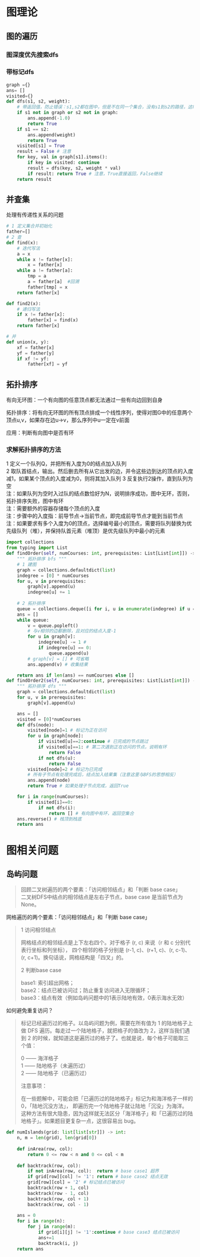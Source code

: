 # 图理论

## 图的遍历
### 图深度优先搜索dfs 
### 带标记dfs
```python
graph ={}
ans= []
visited={}
def dfs(s1, s2, weight):
    # 带返回值，防止错误：s1,s2都在图中，但是不在同一个集合，没有s1到s2的路径，这时需要给结果集中添加-1.0
    if s1 not in graph or s2 not in graph:
        ans.append(-1.0)
        return True
    if s1 == s2:
        ans.append(weight)
        return True
    visited[s1] = True
    result = False # 注意
    for key, val in graph[s1].items():
        if key in visited: continue
        result = dfs(key, s2, weight * val)
        if result: return True # 注意，True直接返回，False继续
    return result
```
## 并查集
处理有传递性关系的问题  

```python
# 1 定义集合并初始化
father=[]
# 2 查
def find(x):
    # 迭代写法
    a = x
    while x != father[x]:
        x = father[x]
    while a != father[a]:
        tmp = a
        a = father[a]  #回溯
        father[tmp] = x
    return father[x]

def find2(x):
    # 递归写法
    if x != father[x]:
        father[x] = find(x)
    return father[x]

# 并
def union(x, y):
    xf = father[x]
    yf = father[y]
    if xf != yf:
        father[xf] = yf
```
## 拓扑排序
有向无环图：一个有向图的任意顶点都无法通过一些有向边回到自身  

拓扑排序：将有向无环图的所有顶点排成一个线性序列，使得对图G中的任意两个顶点u,v，如果存在边u->v，那么序列中u一定在v前面  

应用：判断有向图中是否有环

### 求解拓扑排序的方法
1 定义一个队列Q，并把所有入度为0的结点加入队列  
2 取队首结点，输出。然后删去所有从它出发的边，并令这些边到达的顶点的入度减1，如果某个顶点的入度减为0，则将其加入队列
3 反复执行2操作，直到队列为空  
注：如果队列为空时入过队的结点数恰好为N，说明排序成功，图中无环，否则，拓扑排序失败，图中有环  
注：需要额外的容器存储每个顶点的入度  
注：步骤中的入度指：前导节点->当前节点，即完成前导节点才能到当前节点  
注：如果要求有多个入度为0的顶点，选择编号最小的顶点，需要将队列替换为优先级队列（堆），并保持队首元素（堆顶）是优先级队列中最小的元素  

```python
import collections
from typing import List
def findOrder(self, numCourses: int, prerequisites: List[List[int]]) -> List[int]:
    """ 拓扑排序 bfs """
    # 1 建图
    graph = collections.defaultdict(list)
    indegree = [0] * numCourses
    for u, v in prerequisites:
        graph[v].append(u)
        indegree[u] += 1
    
    # 2 拓扑排序
    queue = collections.deque([i for i, u in enumerate(indegree) if u == 0])
    ans = []
    while queue:
        v = queue.popleft()
        # 与v相邻的边都删除，且对应的结点入度-1
        for u in graph[v]:
            indegree[u] -= 1 #
            if indegree[u] == 0:
                queue.append(u)
        # graph[v] = [] # 可省略
        ans.append(v) # 收集结果

    return ans if len(ans) == numCourses else []
def findOrder2(self, numCourses: int, prerequisites: List[List[int]]) -> List[int]:
    """ 拓扑排序 dfs """
    graph = collections.defaultdict(list)
    for u, v in prerequisites:
        graph[v].append(u)

    ans = []
    visited = [0]*numCourses
    def dfs(node):
        visited[node]=1 # 标记为正在访问
        for u in graph[node]:
            if visited[u]==2:continue # 已完成的节点跳过
            if visited[u]==1: # 第二次遇到正在访问的节点，说明有环
                return False
            if not dfs(u):
                return False
        visited[node]=2 # 标记为已完成
        # 所有子节点有处理完成后，结点加入结果集（注意这里与BFS的思想相反）
        ans.append(node)
        return True # 如果处理子节点完成，返回True

    for i in range(numCourses):
        if visited[i]==0:
            if not dfs(i):
                return [] # 有向图中有环，返回空集合
    ans.reverse() # 栈顶到栈底
    return ans
```


# 图相关问题
## 岛屿问题
> 回顾二叉树遍历的两个要素：「访问相邻结点」和「判断 base case」  
> 二叉树DFS中结点的相邻结点是左右子节点，base case 是当前节点为None。

网格遍历的两个要素：「访问相邻结点」和「判断 base case」  

> 1 访问相邻结点  
> 
> 网格结点的相邻结点是上下左右四个。对于格子 (r, c) 来说（r 和 c 分别代表行坐标和列坐标），
> 四个相邻的格子分别是 (r-1, c)、(r+1, c)、(r, c-1)、(r, c+1)。换句话说，网格结构是「四叉」的。
> 
> 2 判断base case  
> 
> base1: 索引超出网格；  
> base2：结点已被访问过；防止重复访问进入无限循环；  
> base3：结点有效（例如岛屿问题中的1表示陆地有效，0表示海水无效）  

如何避免重复访问？  

> 标记已经遍历过的格子。以岛屿问题为例，需要在所有值为 1 的陆地格子上做 DFS 遍历。每走过一个陆地格子，就把格子的值改为 2，这样当我们遇到 2 的时候，就知道这是遍历过的格子了。也就是说，每个格子可能取三个值：
> 
> 0 —— 海洋格子  
> 1 —— 陆地格子（未遍历过）  
> 2 —— 陆地格子（已遍历过）  
> 
> 注意事项：
> 
> 在一些题解中，可能会把「已遍历过的陆地格子」标记为和海洋格子一样的 0，「陆地沉没方法」，
> 即遍历完一个陆地格子就让陆地「沉没」为海洋。  
> 这种方法有很大隐患，因为这样就无法区分「海洋格子」和「已遍历过的陆地格子」。如果题目更复杂一点，这很容易出 bug。


```python
def numIslands(grid: list[list[str]]) -> int:
    n, m = len(grid), len(grid[0])
    
    def inArea(row, col):
        return 0 <= row < n and 0 <= col < m
    
    def backtrack(row, col):
        if not inArea(row, col):  return # base case1 超界
        if grid[row][col] != '1': return # base case2 结点无效
        grid[row][col] = '2' # 标记结点已被访问
        backtrack(row + 1, col)
        backtrack(row - 1, col)
        backtrack(row, col + 1)
        backtrack(row, col - 1)
    
    ans = 0
    for i in range(n):
        for j in range(m):
            if grid[i][j] != '1':continue # base case3 结点已被访问
            ans+=1
            backtrack(i, j)
    return ans
```
